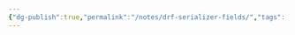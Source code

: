 ```yaml
---
{"dg-publish":true,"permalink":"/notes/drf-serializer-fields/","tags":["#Python/DRF/serializer"]}
---
```


